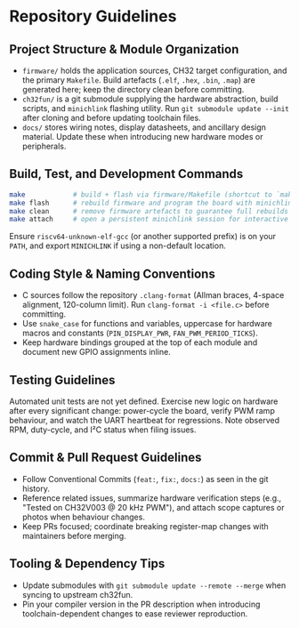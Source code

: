 # Repository Guidelines

## Project Structure & Module Organization

- `firmware/` holds the application sources, CH32 target configuration, and the primary `Makefile`. Build artefacts (`.elf`, `.hex`, `.bin`, `.map`) are generated here; keep the directory clean before committing.
- `ch32fun/` is a git submodule supplying the hardware abstraction, build scripts, and `minichlink` flashing utility. Run `git submodule update --init` after cloning and before updating toolchain files.
- `docs/` stores wiring notes, display datasheets, and ancillary design material. Update these when introducing new hardware modes or peripherals.

## Build, Test, and Development Commands

```sh
make            # build + flash via firmware/Makefile (shortcut to `make -C firmware flash`)
make flash      # rebuild firmware and program the board with minichlink
make clean      # remove firmware artefacts to guarantee full rebuilds
make attach     # open a persistent minichlink session for interactive debugging
```

Ensure `riscv64-unknown-elf-gcc` (or another supported prefix) is on your `PATH`, and export `MINICHLINK` if using a non-default location.

## Coding Style & Naming Conventions

- C sources follow the repository `.clang-format` (Allman braces, 4-space alignment, 120-column limit). Run `clang-format -i <file.c>` before committing.
- Use `snake_case` for functions and variables, uppercase for hardware macros and constants (`PIN_DISPLAY_PWR`, `FAN_PWM_PERIOD_TICKS`).
- Keep hardware bindings grouped at the top of each module and document new GPIO assignments inline.

## Testing Guidelines

Automated unit tests are not yet defined. Exercise new logic on hardware after every significant change: power-cycle the board, verify PWM ramp behaviour, and watch the UART heartbeat for regressions. Note observed RPM, duty-cycle, and I²C status when filing issues.

## Commit & Pull Request Guidelines

- Follow Conventional Commits (`feat:`, `fix:`, `docs:`) as seen in the git history.
- Reference related issues, summarize hardware verification steps (e.g., "Tested on CH32V003 @ 20 kHz PWM"), and attach scope captures or photos when behaviour changes.
- Keep PRs focused; coordinate breaking register-map changes with maintainers before merging.

## Tooling & Dependency Tips

- Update submodules with `git submodule update --remote --merge` when syncing to upstream ch32fun.
- Pin your compiler version in the PR description when introducing toolchain-dependent changes to ease reviewer reproduction.
